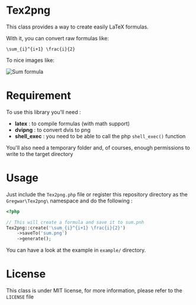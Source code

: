 Tex2png
=======

This class provides a way to create easily LaTeX formulas.

With it, you can convert raw formulas like:

`\sum_{i}^{i+1} \frac{i}{2}`

To nice images like:

![Sum formula](http://gregwar.com/sum.png)

Requirement
===========

To use this library you'll need :

* **latex** : to compile formulas (with math support)
* **dvipng** : to convert dvis to png
* **shell_exec** : you need to be able to call the php `shell_exec()` function

You'll also need a temporary folder and, of courses, enough permissions to write to the 
target directory

Usage
=====

Just include the `Tex2png.php` file or register this repository directory as the
`Gregwar\Tex2png\` namespace and do the following :

```php
<?php

// This will create a formula and save it to sum.pnh
Tex2png::create('\sum_{i}^{i+1} \frac{i}{2}')
    ->saveTo('sum.png')
    ->generate();
```

You can have a look at the example in `example/` directory.

License
=======

This class is under MIT license, for more information, please refer to the `LICENSE` file
